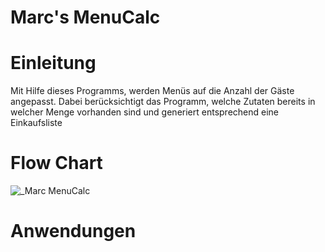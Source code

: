 # Marc's MenuCalc
# Einleitung
Mit Hilfe dieses Programms, werden Menüs auf die Anzahl der Gäste angepasst. Dabei berücksichtigt das Programm, welche Zutaten bereits in welcher Menge vorhanden sind und generiert entsprechend eine Einkaufsliste
# Flow Chart
![_Marc MenuCalc](https://user-images.githubusercontent.com/91119063/139461160-a49a444f-999a-4356-9a2b-d22745d8d365.png)

# Anwendungen

